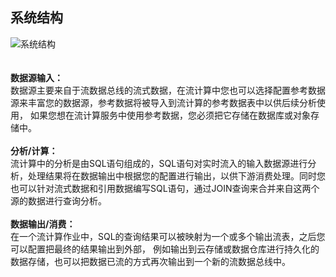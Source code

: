 ## 系统结构<br>
![系统结构](../../../../image/Streamcompute/SC-001.png)<br><br><br>
**数据源输入：**<br>
数据源主要来自于流数据总线的流式数据，在流计算中您也可以选择配置参考数据源来丰富您的数据源，参考数据将被导入到流计算的参考数据表中以供后续分析使用， 如果您想在流计算服务中使用参考数据，您必须把它存储在数据库或对象存储中。<br><br>
**分析/计算：**<br>
流计算中的分析是由SQL语句组成的，SQL语句对实时流入的输入数据源进行分析，处理结果将在数据输出中根据您的配置进行输出，以供下游消费处理。同时您也可以针对流式数据和引用数据编写SQL语句，通过JOIN查询来合并来自这两个源的数据进行查询分析。<br><br>
**数据输出/消费：**<br>
在一个流计算作业中，SQL的查询结果可以被映射为一个或多个输出流表，之后您可以配置把最终的结果输出到外部， 例如输出到云存储或数据仓库进行持久化的数据存储，也可以把数据已流的方式再次输出到一个新的流数据总线中。
